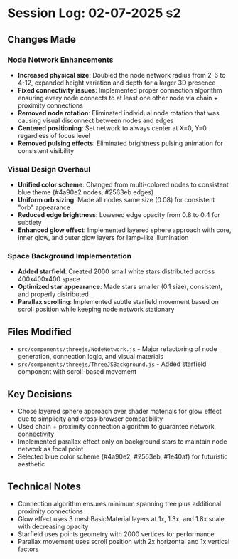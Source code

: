 # Session Log: 02-07-2025 s2

## Changes Made

### Node Network Enhancements
- **Increased physical size**: Doubled the node network radius from 2-6 to 4-12, expanded height variation and depth for a larger 3D presence
- **Fixed connectivity issues**: Implemented proper connection algorithm ensuring every node connects to at least one other node via chain + proximity connections
- **Removed node rotation**: Eliminated individual node rotation that was causing visual disconnect between nodes and edges
- **Centered positioning**: Set network to always center at X=0, Y=0 regardless of focus level
- **Removed pulsing effects**: Eliminated brightness pulsing animation for consistent visibility

### Visual Design Overhaul
- **Unified color scheme**: Changed from multi-colored nodes to consistent blue theme (#4a90e2 nodes, #2563eb edges)
- **Uniform orb sizing**: Made all nodes same size (0.08) for consistent "orb" appearance
- **Reduced edge brightness**: Lowered edge opacity from 0.8 to 0.4 for subtlety
- **Enhanced glow effect**: Implemented layered sphere approach with core, inner glow, and outer glow layers for lamp-like illumination

### Space Background Implementation
- **Added starfield**: Created 2000 small white stars distributed across 400x400x400 space
- **Optimized star appearance**: Made stars smaller (0.1 size), consistent, and properly distributed
- **Parallax scrolling**: Implemented subtle starfield movement based on scroll position while keeping node network stationary

## Files Modified
- `src/components/threejs/NodeNetwork.js` - Major refactoring of node generation, connection logic, and visual materials
- `src/components/threejs/ThreeJSBackground.js` - Added starfield component with scroll-based movement

## Key Decisions
- Chose layered sphere approach over shader materials for glow effect due to simplicity and cross-browser compatibility
- Used chain + proximity connection algorithm to guarantee network connectivity
- Implemented parallax effect only on background stars to maintain node network as focal point
- Selected blue color scheme (#4a90e2, #2563eb, #1e40af) for futuristic aesthetic

## Technical Notes
- Connection algorithm ensures minimum spanning tree plus additional proximity connections
- Glow effect uses 3 meshBasicMaterial layers at 1x, 1.3x, and 1.8x scale with decreasing opacity
- Starfield uses points geometry with 2000 vertices for performance
- Parallax movement uses scroll position with 2x horizontal and 1x vertical factors